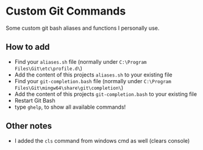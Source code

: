 # Custom Git Commands
Some custom git bash aliases and functions I personally use.

## How to add
- Find your `aliases.sh` file (normally under `C:\Program Files\Git\etc\profile.d\`)
- Add the content of this projects `aliases.sh` to your existing file
- Find your `git-completion.bash` file (normally under `C:\Program Files\Git\mingw64\share\git\completion\`)
- Add the content of this projects `git-completion.bash` to your existing file
- Restart Git Bash
- type `ghelp`, to show all available commands!


## Other notes
- I added the `cls` command from windows cmd as well (clears console)
